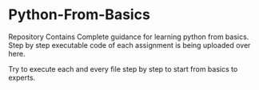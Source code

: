 # Python-From-Basics
Repository Contains Complete guidance for learning python from basics. Step by step executable code of each assignment is being uploaded over here.


Try to execute each and every file step by step to start from basics to experts.

